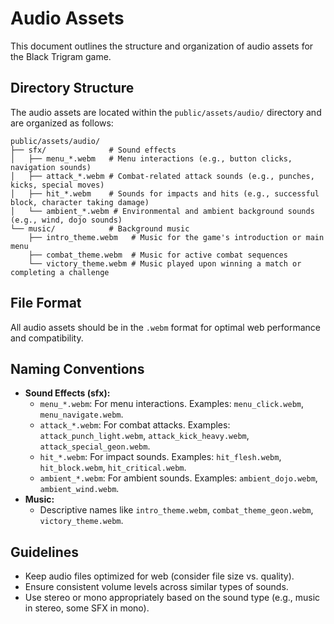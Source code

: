 # Audio Assets

This document outlines the structure and organization of audio assets for the Black Trigram game.

## Directory Structure

The audio assets are located within the `public/assets/audio/` directory and are organized as follows:

```
public/assets/audio/
├── sfx/              # Sound effects
│   ├── menu_*.webm   # Menu interactions (e.g., button clicks, navigation sounds)
│   ├── attack_*.webm # Combat-related attack sounds (e.g., punches, kicks, special moves)
│   ├── hit_*.webm    # Sounds for impacts and hits (e.g., successful block, character taking damage)
│   └── ambient_*.webm # Environmental and ambient background sounds (e.g., wind, dojo sounds)
└── music/            # Background music
    ├── intro_theme.webm   # Music for the game's introduction or main menu
    ├── combat_theme.webm  # Music for active combat sequences
    └── victory_theme.webm # Music played upon winning a match or completing a challenge
```

## File Format

All audio assets should be in the `.webm` format for optimal web performance and compatibility.

## Naming Conventions

- **Sound Effects (sfx):**
    - `menu_*.webm`: For menu interactions. Examples: `menu_click.webm`, `menu_navigate.webm`.
    - `attack_*.webm`: For combat attacks. Examples: `attack_punch_light.webm`, `attack_kick_heavy.webm`, `attack_special_geon.webm`.
    - `hit_*.webm`: For impact sounds. Examples: `hit_flesh.webm`, `hit_block.webm`, `hit_critical.webm`.
    - `ambient_*.webm`: For ambient sounds. Examples: `ambient_dojo.webm`, `ambient_wind.webm`.
- **Music:**
    - Descriptive names like `intro_theme.webm`, `combat_theme_geon.webm`, `victory_theme.webm`.

## Guidelines

- Keep audio files optimized for web (consider file size vs. quality).
- Ensure consistent volume levels across similar types of sounds.
- Use stereo or mono appropriately based on the sound type (e.g., music in stereo, some SFX in mono).